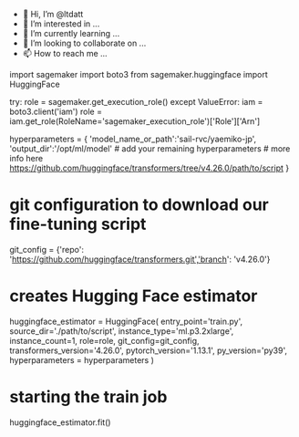 - 👋 Hi, I’m @ltdatt
- 👀 I’m interested in ...
- 🌱 I’m currently learning ...
- 💞️ I’m looking to collaborate on ...
- 📫 How to reach me ...

<!---
ltdatt/ltdatt is a ✨ special ✨ repository because its `README.md` (this file) appears on your GitHub profile.
You can click the Preview link to take a look at your changes.
--->
import sagemaker
import boto3
from sagemaker.huggingface import HuggingFace

try:
	role = sagemaker.get_execution_role()
except ValueError:
	iam = boto3.client('iam')
	role = iam.get_role(RoleName='sagemaker_execution_role')['Role']['Arn']
		
hyperparameters = {
	'model_name_or_path':'sail-rvc/yaemiko-jp',
	'output_dir':'/opt/ml/model'
	# add your remaining hyperparameters
	# more info here https://github.com/huggingface/transformers/tree/v4.26.0/path/to/script
}

# git configuration to download our fine-tuning script
git_config = {'repo': 'https://github.com/huggingface/transformers.git','branch': 'v4.26.0'}

# creates Hugging Face estimator
huggingface_estimator = HuggingFace(
	entry_point='train.py',
	source_dir='./path/to/script',
	instance_type='ml.p3.2xlarge',
	instance_count=1,
	role=role,
	git_config=git_config,
	transformers_version='4.26.0',
	pytorch_version='1.13.1',
	py_version='py39',
	hyperparameters = hyperparameters
)

# starting the train job
huggingface_estimator.fit()

